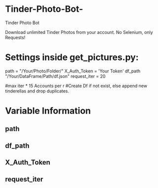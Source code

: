 # Tinder-Photo-Bot-
Tinder Photo Bot 

Download unlimited Tinder Photos from your account. 
No Selenium, only Requests!

# Settings inside get_pictures.py:

path = "/Your/Photo/Folder/"
X_Auth_Token  = 'Your Token'
df_path "/Your/DataFrame/Path/df.json" 
request_iter = 20

#max iter * 15 Accounts per r
#Create Df if not exist, else append new tinderellas and drop duplicates. 

# Variable Information 

## path
## df_path
## X_Auth_Token

## request_iter


